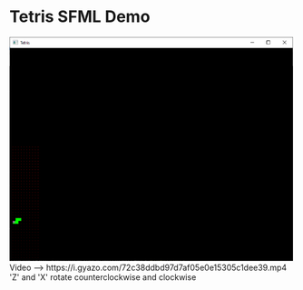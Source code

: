 # Tetris SFML Demo
<img src="https://github.com/ericfredericks/tetris-sfml-demo/blob/main/img.png?raw=true" alt="Screenshot" width="500">
Video --> https://i.gyazo.com/72c38ddbd97d7af05e0e15305c1dee39.mp4
<br>
'Z' and 'X' rotate counterclockwise and clockwise
